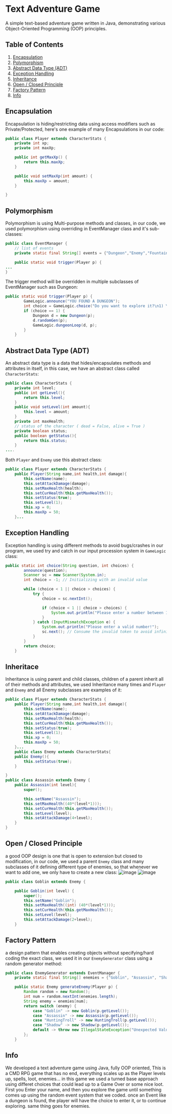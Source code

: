 # Text Adventure Game

A simple text-based adventure game written in Java, demonstrating various Object-Oriented Programming (OOP) principles.

## Table of Contents
1. [Encapsulation](#encapsulation)
2. [Polymorphism](#polymorphism)
3. [Abstract Data Type (ADT)](#abstract-data-type-adt)
4. [Exception Handling](#exception-handling)
5. [Inheritance](#inheritance)
6. [Open / Closed Principle](#open-/-closed-principle)
7. [Factory Pattern](#factory-pattern)
8. [Info](#info)

## Encapsulation
Encapsulation is hiding/restricting data using access modifiers such as Private/Protected, here's one example of many Encapsulations in our code:

```java
public class Player extends CharacterStats {
    private int xp;
    private int maxXp;

    public int getMaxXp() {
        return this.maxXp;
    }

    public void setMaxXp(int amount) {
        this.maxXp = amount;
    }

}
```

## Polymorphism
Polymorphism is using Multi-purpose methods and classes, in our code, we used polymorphism using overriding in EventManager class and it's sub-classes:
```java
public class EventManager {
    // list of events
    private static final String[] events = {"Dungeon","Enemy","Fountain","Treasure"};

    public static void trigger(Player p) {
...
}
```
The trigger method will be overridden in multiple subclasses of EventManager such ass Dungeon:
```java
public static void trigger(Player p) { 
        GameLogic.announce("YOU FOUND A DUNGEON");
        int choice = GameLogic.choice("Do you want to explore it?\n1) Yes\n2) No", 2);
        if (choice == 1) {
            Dungeon d = new Dungeon(p);
            d.randomGen(p);
            GameLogic.dungeonLoop(d, p);
        }  
    }
```
## Abstract Data Type (ADT)
An abstract data type is a data that hides/encapsulates methods and attributes in itself, in this case, we have an abstract class called `CharacterStats`:
```java
public class CharacterStats {
    private int level;
    public int getLevel(){
        return this.level;
    }
    public void setLevel(int amount){
        this.level = amount;
    }
    private int maxHealth;
    // status of the character ( dead = False, alive = True )
    private boolean status;
    public boolean getStatus(){
        return this.status;
    }
....
```
Both `Player` and `Enemy` use this abstract class:
```java
public class Player extends CharacterStats {
    public Player(String name,int health,int damage){
        this.setName(name);
        this.setAttackDamage(damage);
        this.setMaxHealth(health);
        this.setCurHealth(this.getMaxHealth());
        this.setStatus(true);
        this.setLevel(1);
        this.xp = 0;
        this.maxXp = 50;
    }...
```
## Exception Handling
Exception handling is using different methods to avoid bugs/crashes in our program, we used try and catch in our input procession system in `GameLogic` class:
```java
public static int choice(String question, int choices) {
        announce(question);
        Scanner sc = new Scanner(System.in);
        int choice = -1; // Initializing with an invalid value

        while (choice < 1 || choice > choices) {
            try {
                choice = sc.nextInt();

                if (choice < 1 || choice > choices) {
                    System.out.println("Please enter a number between 1 and " + choices + "!");
                }
            } catch (InputMismatchException e) {
                System.out.println("Please enter a valid number!");
                sc.next(); // Consume the invalid token to avoid infinite loop
            }
        }
        return choice;
    }
```
## Inheritace
Inheritance is using parent and child classes, children of a parent inherit all of their methods and attributes, we used Inheritance many times and `Player` and `Enemy` and all Enemy subclasses are examples of it:
```java
public class Player extends CharacterStats {
    public Player(String name,int health,int damage){
        this.setName(name);
        this.setAttackDamage(damage);
        this.setMaxHealth(health);
        this.setCurHealth(this.getMaxHealth());
        this.setStatus(true);
        this.setLevel(1);
        this.xp = 0;
        this.maxXp = 50;
    }...
    public class Enemy extends CharacterStats{
    public Enemy(){
        this.setStatus(true);
    }

}
public class Assassin extends Enemy {
    public Assassin(int level){
        super();

        this.setName("Assassin");
        this.setMaxHealth((40*(level*1)));
        this.setCurHealth(this.getMaxHealth());
        this.setLevel(level);
        this.setAttackDamage(4+level);
    }
}
```
## Open / Closed Principle
a good OOP design is one that is open to extension but closed to modification, in our code, we used a parent `Enemy` class and many subclasses of it defining different type of enemies, so that whenever we want to add one, we only have to create a new class:
![image](https://github.com/arsamezzati/OOP-Project/assets/73330803/8ac6b6a6-1d61-4925-91ff-f4fe65e5d401)
![image](https://github.com/arsamezzati/OOP-Project/assets/73330803/4d2b7ed9-19a7-4c9d-87e4-46b554de16bb)
```java
public class Goblin extends Enemy {

    public Goblin(int level) {
        super();
        this.setName("Goblin");
        this.setMaxHealth((int) (40*(level*1)));
        this.setCurHealth(this.getMaxHealth());
        this.setLevel(level);
        this.setAttackDamage(2+level);
    }
```
## Factory Pattern
a design pattern that enables creating objects without specifying/hard coding the exact class, we used it in our `EnemyGenerator` class using a random generator method:
```java
public class EnemyGenerator extends EventManager {
    private static final String[] enemies = {"Goblin", "Assassin", "Shadow", "HuntingTroll"};

    public static Enemy generateEnemy(Player p) {
        Random random = new Random();
        int num = random.nextInt(enemies.length);
        String enemy = enemies[num];
        return switch (enemy) {
            case "Goblin" -> new Goblin(p.getLevel());
            case "Assassin" -> new Assassin(p.getLevel());
            case "HuntingTroll" -> new HuntingTroll(p.getLevel());
            case "Shadow" -> new Shadow(p.getLevel());
            default -> throw new IllegalStateException("Unexpected Value: " + enemy);
        };
    }
```
## Info
We developed a text adventure game using Java, fully OOP oriented, This is a CMD RPG game that has no end, everything scales up as the Player levels up, spells, loot, enemies...
in this game we used a turned base approach using differet choices that could lead up to a Game Over or some nice loot.
First you Enter your name, and then you explore the game until something comes up using the random event system that we coded.
once an Event like a dungeon is found, the player will have the choice to enter it, or to continue exploring.
same thing goes for enemies.



